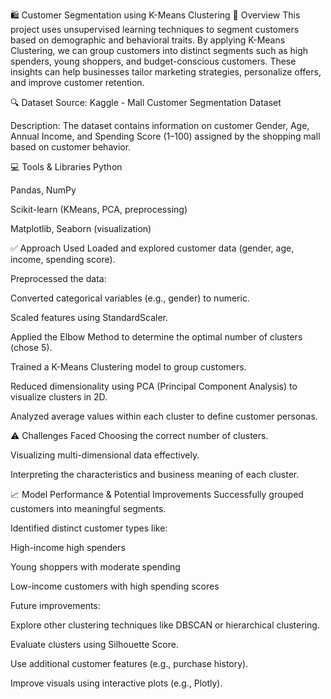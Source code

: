 🛍️ Customer Segmentation using K-Means Clustering
📌 Overview
This project uses unsupervised learning techniques to segment customers based on demographic and behavioral traits. By applying K-Means Clustering, we can group customers into distinct segments such as high spenders, young shoppers, and budget-conscious customers. These insights can help businesses tailor marketing strategies, personalize offers, and improve customer retention.

🔍 Dataset
Source: Kaggle - Mall Customer Segmentation Dataset

Description: The dataset contains information on customer Gender, Age, Annual Income, and Spending Score (1–100) assigned by the shopping mall based on customer behavior.

💻 Tools & Libraries
Python

Pandas, NumPy

Scikit-learn (KMeans, PCA, preprocessing)

Matplotlib, Seaborn (visualization)

✅ Approach Used
Loaded and explored customer data (gender, age, income, spending score).

Preprocessed the data:

Converted categorical variables (e.g., gender) to numeric.

Scaled features using StandardScaler.

Applied the Elbow Method to determine the optimal number of clusters (chose 5).

Trained a K-Means Clustering model to group customers.

Reduced dimensionality using PCA (Principal Component Analysis) to visualize clusters in 2D.

Analyzed average values within each cluster to define customer personas.

⚠️ Challenges Faced
Choosing the correct number of clusters.

Visualizing multi-dimensional data effectively.

Interpreting the characteristics and business meaning of each cluster.

📈 Model Performance & Potential Improvements
Successfully grouped customers into meaningful segments.

Identified distinct customer types like:

High-income high spenders

Young shoppers with moderate spending

Low-income customers with high spending scores

Future improvements:

Explore other clustering techniques like DBSCAN or hierarchical clustering.

Evaluate clusters using Silhouette Score.

Use additional customer features (e.g., purchase history).

Improve visuals using interactive plots (e.g., Plotly).
